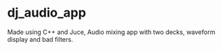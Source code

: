 # dj_audio_app
Made using C++ and Juce, Audio mixing app with two decks, waveform display and bad filters.
